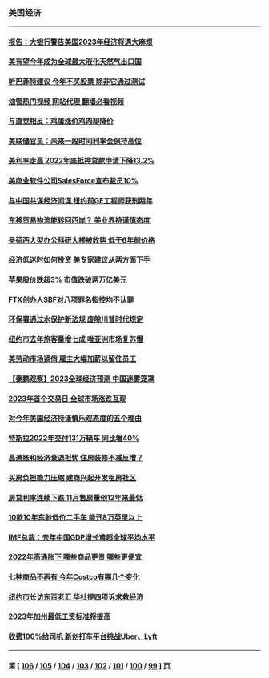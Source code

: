 ### 美国经济
---
#### [报告：大银行警告美国2023年经济将遇大麻烦](../../pages/ncid1078158/n13899793.md?01052045) 
#### [美有望今年成为全球最大液化天然气出口国](../../pages/ncid1078158/n13899626.md?01052045) 
#### [听巴菲特建议 今年不买股票 除非它通过测试](../../pages/ncid1078158/n13899582.md?01052045) 
#### [油管热门视频 网站代理 翻墙必看视频](http://138.2.39.72:81/youtube.html?epic-marker?01052045)
#### [与直觉相反：鸡蛋涨价鸡肉却降价](../../pages/ncid1078158/n13899589.md?01052045) 
#### [美联储官员：未来一段时间利率会保持高位](../../pages/ncid1078158/n13899576.md?01052045) 
#### [美利率走高 2022年底抵押贷款申请下降13.2%](../../pages/ncid1078158/n13899488.md?01052045) 
#### [美商业软件公司SalesForce宣布裁员10%](../../pages/ncid1078158/n13899454.md?01052045) 
#### [与中国共谋经济间谍 纽约前GE工程师获刑两年](../../pages/ncid1078158/n13899012.md?01052045) 
#### [东移贸易物流能转回西岸？ 美业界持谨慎态度](../../pages/ncid1078158/n13898921.md?01052045) 
#### [圣荷西大型办公科研大楼被收购 低于6年前价格](../../pages/ncid1078158/n13898962.md?01052045) 
#### [经济低迷时如何投资 美专家建议从两方面下手](../../pages/ncid1078158/n13898943.md?01052045) 
#### [苹果股价跌超3% 市值跌破两万亿美元](../../pages/ncid1078158/n13898837.md?01052045) 
#### [FTX创办人SBF对八项罪名指控均不认罪](../../pages/ncid1078158/n13898829.md?01052045) 
#### [环保署通过水保护新法规 废除川普时代规定](../../pages/ncid1078158/n13898683.md?01052045) 
#### [纽约市去年旅客量增七成 唯亚洲市场复苏慢](../../pages/ncid1078158/n13898296.md?01052045) 
#### [美劳动市场紧俏 雇主大幅加薪以留住员工](../../pages/ncid1078158/n13898166.md?01052045) 
#### [【秦鹏观察】2023全球经济预测 中国迷雾笼罩](../../pages/ncid1078158/n13898147.md?01052045) 
#### [2023年首个交易日 全球市场涨跌互现](../../pages/ncid1078158/n13898161.md?01052045) 
#### [对今年美国经济持谨慎乐观态度的五个理由](../../pages/ncid1078158/n13898130.md?01052045) 
#### [特斯拉2022年交付131万辆车 同比增40%](../../pages/ncid1078158/n13898085.md?01052045) 
#### [高通胀和经济衰退担忧 住房装修不减反增？](../../pages/ncid1078158/n13897518.md?01052045) 
#### [买房负担能力压缩 建商兴起开发租房社区](../../pages/ncid1078158/n13897499.md?01052045) 
#### [房贷利率连续下跌 11月售房量创12年来最低](../../pages/ncid1078158/n13897460.md?01052045) 
#### [10款10年车龄低价二手车 能开8万英里以上](../../pages/ncid1078158/n13889391.md?01052045) 
#### [IMF总裁：去年中国GDP增长难超全球平均水平](../../pages/ncid1078158/n13897345.md?01052045) 
#### [2022年高通胀下 哪些商品更贵 哪些更便宜](../../pages/ncid1078158/n13896574.md?01052045) 
#### [七种商品不再有 今年Costco有哪几个变化](../../pages/ncid1078158/n13887450.md?01052045) 
#### [纽约市长访东百老汇 华社提四项诉求救经济](../../pages/ncid1078158/n13895912.md?01052045) 
#### [2023年加州最低工资标准将提高](../../pages/ncid1078158/n13895900.md?01052045) 
#### [收费100%给司机 新创打车平台挑战Uber、Lyft](../../pages/ncid1078158/n13895898.md?01052045) 

---
#### 第 [ [106](./106.md?01052045) / [105](./105.md?01052045) / [104](./104.md?01052045) / [103](./103.md?01052045) / [102](./102.md?01052045) / [101](./101.md?01052045) / [100](./100.md?01052045) / [99](./99.md?01052045) ] 页
